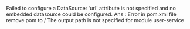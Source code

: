 Failed to configure a DataSource: 'url' attribute is not specified and no embedded datasource could be configured.
Ans : Error in pom.xml file 
remove pom to <pom>/</pom>
The output path is not specified for module user-service